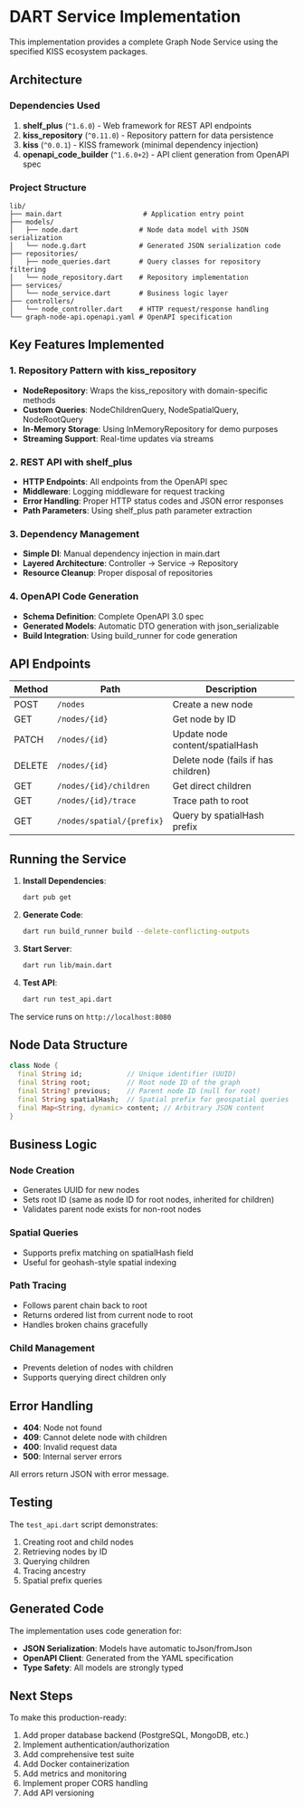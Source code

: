 # DART Service Implementation

This implementation provides a complete Graph Node Service using the specified KISS ecosystem packages.

## Architecture

### Dependencies Used

1. **shelf_plus** (`^1.6.0`) - Web framework for REST API endpoints
2. **kiss_repository** (`^0.11.0`) - Repository pattern for data persistence
3. **kiss** (`^0.0.1`) - KISS framework (minimal dependency injection)
4. **openapi_code_builder** (`^1.6.0+2`) - API client generation from OpenAPI spec

### Project Structure

```
lib/
├── main.dart                    # Application entry point
├── models/
│   ├── node.dart               # Node data model with JSON serialization
│   └── node.g.dart             # Generated JSON serialization code
├── repositories/
│   ├── node_queries.dart       # Query classes for repository filtering
│   └── node_repository.dart    # Repository implementation
├── services/
│   └── node_service.dart       # Business logic layer
├── controllers/
│   └── node_controller.dart    # HTTP request/response handling
└── graph-node-api.openapi.yaml # OpenAPI specification
```

## Key Features Implemented

### 1. Repository Pattern with kiss_repository
- **NodeRepository**: Wraps the kiss_repository with domain-specific methods
- **Custom Queries**: NodeChildrenQuery, NodeSpatialQuery, NodeRootQuery
- **In-Memory Storage**: Using InMemoryRepository for demo purposes
- **Streaming Support**: Real-time updates via streams

### 2. REST API with shelf_plus
- **HTTP Endpoints**: All endpoints from the OpenAPI spec
- **Middleware**: Logging middleware for request tracking
- **Error Handling**: Proper HTTP status codes and JSON error responses
- **Path Parameters**: Using shelf_plus path parameter extraction

### 3. Dependency Management
- **Simple DI**: Manual dependency injection in main.dart
- **Layered Architecture**: Controller → Service → Repository
- **Resource Cleanup**: Proper disposal of repositories

### 4. OpenAPI Code Generation
- **Schema Definition**: Complete OpenAPI 3.0 spec
- **Generated Models**: Automatic DTO generation with json_serializable
- **Build Integration**: Using build_runner for code generation

## API Endpoints

| Method | Path | Description |
|--------|------|-------------|
| POST | `/nodes` | Create a new node |
| GET | `/nodes/{id}` | Get node by ID |
| PATCH | `/nodes/{id}` | Update node content/spatialHash |
| DELETE | `/nodes/{id}` | Delete node (fails if has children) |
| GET | `/nodes/{id}/children` | Get direct children |
| GET | `/nodes/{id}/trace` | Trace path to root |
| GET | `/nodes/spatial/{prefix}` | Query by spatialHash prefix |

## Running the Service

1. **Install Dependencies**:
   ```bash
   dart pub get
   ```

2. **Generate Code**:
   ```bash
   dart run build_runner build --delete-conflicting-outputs
   ```

3. **Start Server**:
   ```bash
   dart run lib/main.dart
   ```

4. **Test API**:
   ```bash
   dart run test_api.dart
   ```

The service runs on `http://localhost:8080`

## Node Data Structure

```dart
class Node {
  final String id;           // Unique identifier (UUID)
  final String root;         // Root node ID of the graph
  final String? previous;    // Parent node ID (null for root)
  final String spatialHash;  // Spatial prefix for geospatial queries
  final Map<String, dynamic> content; // Arbitrary JSON content
}
```

## Business Logic

### Node Creation
- Generates UUID for new nodes
- Sets root ID (same as node ID for root nodes, inherited for children)
- Validates parent node exists for non-root nodes

### Spatial Queries
- Supports prefix matching on spatialHash field
- Useful for geohash-style spatial indexing

### Path Tracing
- Follows parent chain back to root
- Returns ordered list from current node to root
- Handles broken chains gracefully

### Child Management
- Prevents deletion of nodes with children
- Supports querying direct children only

## Error Handling

- **404**: Node not found
- **409**: Cannot delete node with children
- **400**: Invalid request data
- **500**: Internal server errors

All errors return JSON with error message.

## Testing

The `test_api.dart` script demonstrates:
1. Creating root and child nodes
2. Retrieving nodes by ID
3. Querying children
4. Tracing ancestry
5. Spatial prefix queries

## Generated Code

The implementation uses code generation for:
- **JSON Serialization**: Models have automatic toJson/fromJson
- **OpenAPI Client**: Generated from the YAML specification
- **Type Safety**: All models are strongly typed

## Next Steps

To make this production-ready:
1. Add proper database backend (PostgreSQL, MongoDB, etc.)
2. Implement authentication/authorization
3. Add comprehensive test suite
4. Add Docker containerization
5. Add metrics and monitoring
6. Implement proper CORS handling
7. Add API versioning